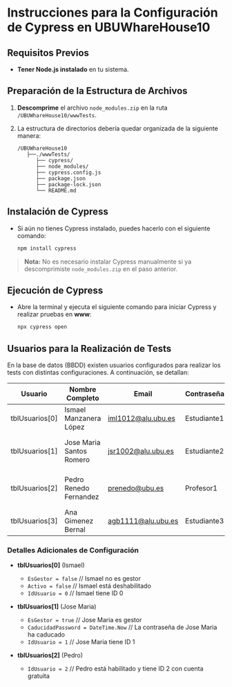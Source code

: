 
# Instrucciones para la Configuración de Cypress en UBUWhareHouse10

## Requisitos Previos

- **Tener Node.js instalado** en tu sistema.

## Preparación de la Estructura de Archivos

1. **Descomprime** el archivo `node_modules.zip` en la ruta `/UBUWhareHouse10/wwwTests`.
2. La estructura de directorios debería quedar organizada de la siguiente manera:

   ```
   /UBUWhareHouse10
      ├──./wwwTests/
         ├── cypress/
         ├── node_modules/
         ├── cypress.config.js
         ├── package.json
         ├── package-lock.json
         └── README.md
   ```

## Instalación de Cypress

- Si aún no tienes Cypress instalado, puedes hacerlo con el siguiente comando:

   ```bash
   npm install cypress
   ```

> **Nota:** No es necesario instalar Cypress manualmente si ya descomprimiste `node_modules.zip` en el paso anterior.

## Ejecución de Cypress

- Abre la terminal y ejecuta el siguiente comando para iniciar Cypress y realizar pruebas en **www**:

   ```bash
   npx cypress open
   ```

## Usuarios para la Realización de Tests

En la base de datos (BBDD) existen usuarios configurados para realizar los tests con distintas configuraciones. A continuación, se detallan:

| Usuario        | Nombre Completo          | Email                   | Contraseña   | Es Gestor | Activo | ID  | Observaciones |
|----------------|--------------------------|-------------------------|--------------|-----------|--------|-----|---------------|
| tblUsuarios[0] | Ismael Manzanera López   | iml1012@alu.ubu.es      | Estudiante1  | No        | No     | 0   | Ismael no es gestor y está deshabilitado. |
| tblUsuarios[1] | Jose Maria Santos Romero | jsr1002@alu.ubu.es      | Estudiante2  | Sí        | Sí     | 1   | Jose Maria es gestor, tiene la contraseña caducada. |
| tblUsuarios[2] | Pedro Renedo Fernandez   | prenedo@ubu.es          | Profesor1    | No        | Sí     | 2   | Pedro tiene cuenta gratuita y está habilitado. |
| tblUsuarios[3] | Ana Gimenez Bernal       | agb1111@alu.ubu.es      | Estudiante3  | Sí        | Sí     | 3   | Ana es gestora y está habilitada. |

### Detalles Adicionales de Configuración

- **tblUsuarios[0]** (Ismael)
  - `EsGestor = false` // Ismael no es gestor
  - `Activo = false` // Ismael está deshabilitado
  - `IdUsuario = 0` // Ismael tiene ID 0

- **tblUsuarios[1]** (Jose Maria)
  - `EsGestor = true` // Jose Maria es gestor
  - `CaducidadPassword = DateTime.Now` // La contraseña de Jose Maria ha caducado
  - `IdUsuario = 1` // Jose Maria tiene ID 1

- **tblUsuarios[2]** (Pedro)
  - `IdUsuario = 2` // Pedro está habilitado y tiene ID 2 con cuenta gratuita
